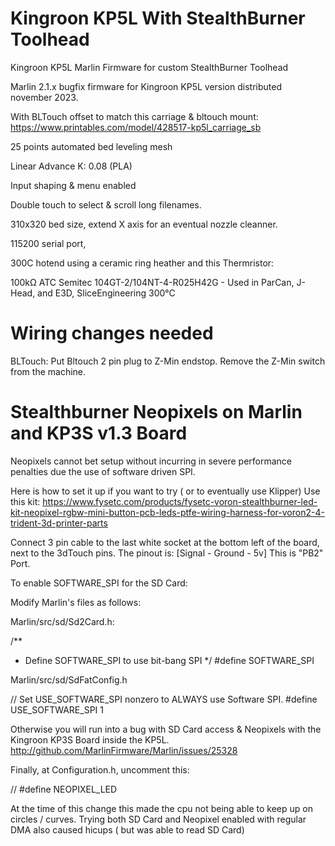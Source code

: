 # Kingroon KP5L With StealthBurner Toolhead
Kingroon KP5L Marlin Firmware for custom StealthBurner Toolhead

Marlin 2.1.x bugfix firmware for Kingroon KP5L version distributed november 2023.

With BLTouch offset to match this carriage & bltouch mount:
https://www.printables.com/model/428517-kp5l_carriage_sb


25 points automated bed leveling mesh

Linear Advance K: 0.08 (PLA)

Input shaping & menu enabled

Double touch to select & scroll long filenames.

310x320 bed size, extend X axis for an eventual nozzle cleanner.

115200 serial port,

300C hotend using a ceramic ring heather and this Thermristor:

100kΩ ATC Semitec 104GT-2/104NT-4-R025H42G - Used in ParCan, J-Head, and E3D, SliceEngineering 300°C 


# Wiring changes needed

BLTouch:
Put Bltouch 2 pin plug to Z-Min endstop. 
Remove the Z-Min switch from the machine.

# Stealthburner Neopixels on Marlin and KP3S v1.3 Board

Neopixels cannot bet setup without incurring in severe performance penalties due the use of software driven SPI.

Here is how to set it up if you want to try ( or to eventually use Klipper)
Use this kit:
https://www.fysetc.com/products/fysetc-voron-stealthburner-led-kit-neopixel-rgbw-mini-button-pcb-leds-ptfe-wiring-harness-for-voron2-4-trident-3d-printer-parts

Connect 3 pin cable to the last white socket at the bottom left of the board, next to the 3dTouch pins. 
The pinout is: [Signal - Ground - 5v]
This is "PB2" Port.

To enable SOFTWARE_SPI for the SD Card:

Modify Marlin's files as follows:

Marlin/src/sd/Sd2Card.h:

/**
 * Define SOFTWARE_SPI to use bit-bang SPI
 */
#define SOFTWARE_SPI

Marlin/src/sd/SdFatConfig.h

// Set USE_SOFTWARE_SPI nonzero to ALWAYS use Software SPI.
#define USE_SOFTWARE_SPI 1  

Otherwise you will run into a bug with SD Card access & Neopixels with the Kingroon KP3S Board inside the KP5L.
http://github.com/MarlinFirmware/Marlin/issues/25328

Finally, at Configuration.h, uncomment this:

// #define NEOPIXEL_LED

At the time of this change this made the cpu not being able to keep up on circles / curves.
Trying both SD Card and Neopixel enabled with regular DMA also caused hicups ( but was able to read SD Card)
